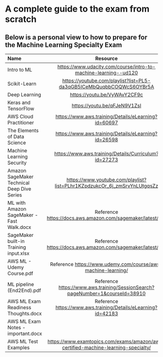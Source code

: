 # A complete guide to the exam from scratch

## Below is a personal view to how to prepare for the Machine Learning Specialty Exam

| Name                                        | Resource                                                                                      |
| :------------------------------------------ | :-------------------------------------------------------------------------------------------: | 
| Intro to ML                                 |<https://www.udacity.com/course/intro-to-machine-learning--ud120>                              |
| Scikit-Learn                                |<https://youtube.com/playlist?list=PL5-da3qGB5ICeMbQuqbbCOQWcS6OYBr5A>                         |
| Deep Learning                               |<https://youtu.be/VyWAvY2CF9c>                                                                 |
| Keras and TensorFlow                        |<https://youtu.be/qFJeN9V1ZsI>                                                                 |
| AWS Cloud Practitioner                      |<https://www.aws.training/Details/eLearning?id=60697>                                          |
| The Elements of Data Science                |<https://www.aws.training/Details/eLearning?id=26598>                                          |
| Machine Learning Security                   |<https://www.aws.training/Details/Curriculum?id=27273>                                         |
| Amazon SageMaker Technical Deep Dive Series |<https://www.youtube.com/playlist?list=PLhr1KZpdzukcOr_6j_zmSrvYnLUtgqsZz>                     |
| ML with Amazon SageMaker - Fast Walk.docx   | Reference <https://docs.aws.amazon.com/sagemaker/latest/dg/>                                  |
| SageMaker built-in Training input.xlsx      | Reference <https://docs.aws.amazon.com/sagemaker/latest/dg/>                                  |
| AWS ML - Udemy Course.pdf                   | Reference <https://www.udemy.com/course/aws-machine-learning/>                                |
| ML pipeline (End2End).pdf                   | Reference <https://www.aws.training/SessionSearch?pageNumber=1&courseId=38910>                |
| AWS ML Exam Readiness Thoughts.docx         | Reference <https://www.aws.training/Details/eLearning?id=42183>                               |
| AWS ML Exam Notes - important.docx          |                                                                                               |
| AWS ML Test Examples                        | <https://www.examtopics.com/exams/amazon/aws-certified-machine-learning-specialty/>           |





